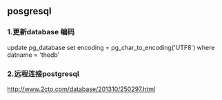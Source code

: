 ## posgresql 

### 1.更新database 编码
update pg_database set encoding = pg_char_to_encoding('UTF8') where datname = 'thedb'

### 2.远程连接postgresql

http://www.2cto.com/database/201310/250297.html